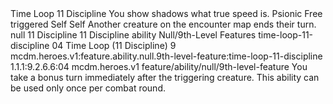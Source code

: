 <ability>
  <name>Time Loop</name>
  <cost>11 Discipline</cost>
  <flavor>You show shadows what true speed is.</flavor>
  <keywords>
    <keyword>Psionic</keyword>
  </keywords>
  <type>Free triggered</type>
  <distance>Self</distance>
  <target>Self</target>
  <trigger>Another creature on the encounter map ends their turn.</trigger>
  <metadata>
    <class>null</class>
    <cost>11 Discipline</cost>
    <cost_amount>11</cost_amount>
    <cost_resource>Discipline</cost_resource>
    <feature_type>ability</feature_type>
    <file_dpath>Null/9th-Level Features</file_dpath>
    <item_id>time-loop-11-discipline</item_id>
    <item_index>04</item_index>
    <item_name>Time Loop (11 Discipline)</item_name>
    <level>9</level>
    <scc>mcdm.heroes.v1:feature.ability.null.9th-level-feature:time-loop-11-discipline</scc>
    <scdc>1.1.1:9.2.6.6:04</scdc>
    <source>mcdm.heroes.v1</source>
    <type>feature/ability/null/9th-level-feature</type>
  </metadata>
  <effects>
    <effect type="mundane">You take a bonus turn immediately after the triggering creature. This ability can be used only once per combat round.</effect>
  </effects>
</ability>
